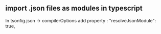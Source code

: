 ## import .json files as modules in typescript
  In tsonfig.json -> compilerOptions add property : 
          "resolveJsonModule": true,
